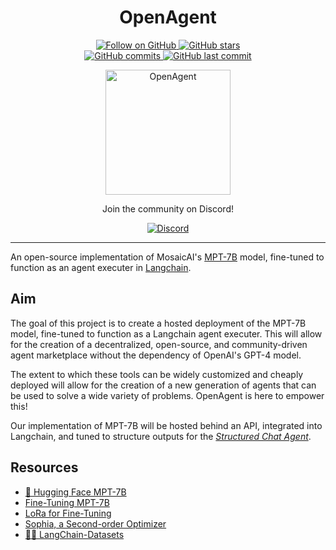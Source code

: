 <h1 align="center">OpenAgent</h1>
<p align="center">
  <a href="https://github.com/mrbende?tab=followers" target="_blank">
    <img src="https://img.shields.io/github/followers/mrbende?style=social" alt="Follow on GitHub">
  </a>
  <a href="https://github.com/mrbende/OpenAgent/stargazers" target="_blank">
    <img src="https://img.shields.io/github/stars/mrbende/OpenAgent?style=social" alt="GitHub stars">
  </a>
  <br>
  <a href="https://github.com/mrbende/OpenAgent/commits" target="_blank">
    <img src="https://img.shields.io/github/commit-activity/y/mrbende/OpenAgent" alt="GitHub commits">
  </a>
  <a href="https://github.com/mrbende/OpenAgent/commits" target="_blank">
    <img src="https://img.shields.io/github/last-commit/mrbende/OpenAgent" alt="GitHub last commit">
  </a>
</p>
<p align="center">
  <a href="OpenAgent Logo">
    <img src="https://i.imgur.com/1bPTaJw.png" alt="OpenAgent" width="200" height="200">
  </a>
</p>
<p align="center">Join the community on Discord!</p>
<p align="center">
  <a href="https://discord.gg/ypNKmKa4XW" target="_blank">
    <img src="https://dcbadge.vercel.app/api/server/ypNKmKa4XW" alt="Discord">
  </a>
</p>

---

An open-source implementation of MosaicAI's [MPT-7B](https://www.mosaicml.com/blog/mpt-7b) model, fine-tuned to function as an agent executer in [Langchain](https://github.com/hwchase17/langchain).

## Aim
The goal of this project is to create a hosted deployment of the MPT-7B model, fine-tuned to function as a Langchain agent executer. This will allow for the creation of a decentralized, open-source, and community-driven agent marketplace without the dependency of OpenAI's GPT-4 model.

The extent to which these tools can be widely customized and cheaply deployed will allow for the creation of a new generation of agents that can be used to solve a wide variety of problems. OpenAgent is here to empower this!

Our implementation of MPT-7B will be hosted behind an API, integrated into Langchain, and tuned to structure outputs for the _[Structured Chat Agent](https://python.langchain.com/en/latest/modules/agents/agents/examples/structured_chat.html)_.

## Resources
* [🤗 Hugging Face MPT-7B](https://huggingface.co/mosaicml/mpt-7b)
* [Fine-Tuning MPT-7B](https://www.youtube.com/watch?v=KSlWkrByc0o&t=17s)
* [LoRa for Fine-Tuning](https://bdtechtalks.com/2023/05/22/what-is-lora/)
* [Sophia, a Second-order Optimizer](https://arxiv.org/abs/2305.14342)
* [🦜🔗 LangChain-Datasets](https://huggingface.co/LangChainDatasets)
